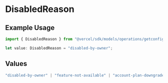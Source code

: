 # DisabledReason

## Example Usage

```typescript
import { DisabledReason } from "@vercel/sdk/models/operations/getconfigurablelogdrain.js";

let value: DisabledReason = "disabled-by-owner";
```

## Values

```typescript
"disabled-by-owner" | "feature-not-available" | "account-plan-downgrade" | "disabled-by-admin"
```